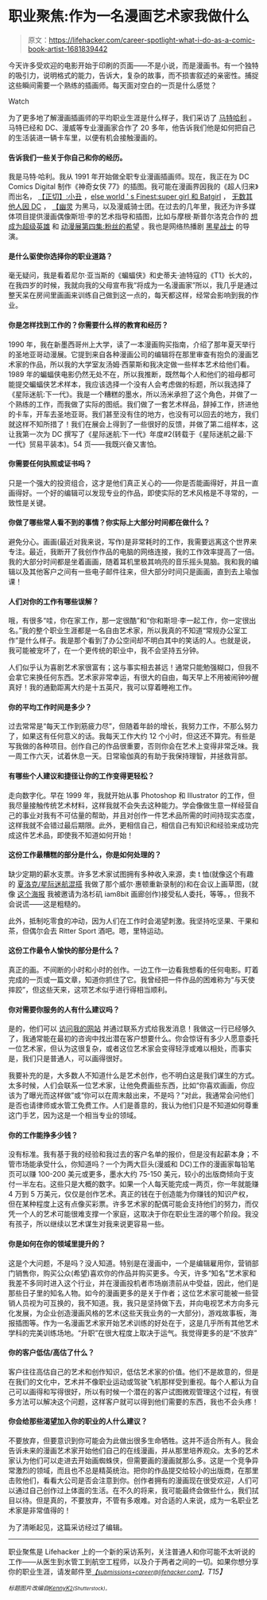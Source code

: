 # 职业聚焦:作为一名漫画艺术家我做什么

> 原文：<https://lifehacker.com/career-spotlight-what-i-do-as-a-comic-book-artist-1681839442>

今天许多受欢迎的电影开始于印刷的页面——不是小说，而是漫画书。有一个独特的吸引力，说明格式的能力，告诉大，复杂的故事，而不损害叙述的亲密性。捕捉这些瞬间需要一个熟练的插画师。每天面对空白的一页是什么感觉？

Watch

为了更多地了解漫画插画师的平均职业生涯是什么样子，我们采访了 [马特哈利](http://www.matthaley.com/) 。马特已经和 DC、漫威等专业漫画家合作了 20 多年，他告诉我们他是如何把自己的生活装进一辆卡车里，以便有机会接触漫画的。

#### 告诉我们一些关于你自己和你的经历。

我是马特·哈利。我从 1991 年开始做全职专业漫画插画师。现在，我正在为 DC Comics Digital 制作《神奇女侠 77》的插图。我可能在漫画界因我的《超人归来》而出名， [【正切】:小丑](http://dc.wikia.com/wiki/Tangent_Comics:_Joker_Vol_1_1) ，[else world ' s Finest:super girl 和 Batgirl](http://www.amazon.com/Elseworlds-Finest-Supergirl-Barbara-Kesel/dp/1563893754?asc_campaign=InlineText&asc_refurl=https://lifehacker.com/career-spotlight-what-i-do-as-a-comic-book-artist-1681839442&asc_source=&tag=kinjalifehackerlink-20) ， [无数其他人因 DC](http://www.dccomics.com/talent/matt-haley) ， [【幽灵](http://www.comicartfans.com/gallerypiece.asp?piece=516279) 为黑马，以及漫威骑士团。在过去的几年里，我还为许多媒体项目提供漫画偶像斯坦·李的艺术指导和插图，比如与摩根·斯普尔洛克合作的 [想成为超级英雄](http://en.wikipedia.org/wiki/Who_Wants_to_Be_a_Superhero%3F) 和 [动漫展第四集:粉丝的希望](http://comicconmovie.com/) 。我也是网络热播剧 [黑星战士](https://www.youtube.com/watch?v=NATeU-r0GDU) 的导演。

#### 是什么驱使你选择你的职业道路？

毫无疑问，我是看着尼尔·亚当斯的《蝙蝠侠》和史蒂夫·迪特寇的《T1》长大的，在我四岁的时候，我就向我的父母宣布我“将成为一名漫画家”所以，我几乎是通过整天呆在房间里画画来训练自己做到这一点的，每天都这样，经常会影响到我的作业。

#### 你是怎样找到工作的？你需要什么样的教育和经历？

1990 年，我在新墨西哥州上大学，读了一本漫画购买指南，介绍了那年夏天举行的圣地亚哥动漫展。它提到来自各种漫画公司的编辑将在那里审查有抱负的漫画艺术家的作品，所以我的大学室友汤姆·西蒙斯和我决定做一些样本艺术给他们看。1989 年的蝙蝠侠电影仍然无处不在，所以我推断，既然每个人和他们的祖母都可能提交蝙蝠侠艺术样本，我应该选择一个没有人会考虑做的标题，所以我选择了《星际迷航:下一代》。我是一个糟糕的墨水，所以汤米承担了这个角色，并做了一个熟练的工作，而我做了实际的图纸。我们做了一套艺术样品，辞掉工作，挤进他的卡车，开车去圣地亚哥。我们甚至没有住的地方，也没有可以回去的地方，我们就这样不知所措了！我们在展会上得到了一些很好的反馈，并做了第二组样本，这让我第一次为 DC 撰写了《星际迷航:下一代》年度#2(转载于《星际迷航之最:下一代》贸易平装本)。54 页——我既兴奋又害怕。

#### 你需要任何执照或证书吗？

只是一个强大的投资组合，这才是他们真正关心的——你是否能画得好，并且一直画得好。一个好的编辑可以发现专业的作品，即使实际的艺术风格是不寻常的，一致性是关键。

#### 你做了哪些常人看不到的事情？你实际上大部分时间都在做什么？

避免分心。画画(最近对我来说，写作)是非常耗时的工作，我需要远离这个世界来专注。最近，我断开了我创作作品的电脑的网络连接，我的工作效率提高了一倍。我的大部分时间都是坐着画画，随着耳机里极其响亮的音乐摇头晃脑。我和我的编辑以及其他客户之间有一些电子邮件往来，但大部分时间只是画画，直到去上瑜伽课！

#### 人们对你的工作有哪些误解？

哦，有很多“哇，你在家工作，那一定很酷”和“你和斯坦·李一起工作，你一定很出名。”我的整个职业生涯都是一名自由艺术家，所以我真的不知道“常规办公室工作”是什么样子。我是那个看到了办公空间却不明白其中的笑话的人。也就是说，我可能被宠坏了，在一个更传统的职业中，我不会坚持五分钟。

人们似乎认为喜剧艺术家很富有；这与事实相去甚远！通常只能勉强糊口，但我不会拿它来换任何东西。艺术家非常幸运，有很大的自由，每天早上不用被闹钟吵醒真好！我的通勤距离大约是十五英尺，我可以穿着睡袍工作。

#### 你的平均工作时间是多少？

过去常常是“每天工作到筋疲力尽”，但随着年龄的增长，我努力工作，不那么努力了，如果这有任何意义的话。我每天工作大约 12 个小时，但这还不算完。有些是写我做的各种项目。创作自己的作品很重要，否则你会在艺术上变得非常乏味。我一周工作六天，试着休息一天。日常瑜伽真的有助于我保持理智，并拯救背部。

#### 有哪些个人建议和捷径让你的工作变得更轻松？

走向数字化。早在 1999 年，我就开始从事 Photoshop 和 Illustrator 的工作，但我尽量接触传统艺术材料，这样我就不会失去这种能力。学会像做生意一样经营自己的事业对我有不可估量的帮助，并且对创作一件艺术品所需的时间持现实态度，这样我就不会错过最后期限。此外，更相信自己，相信自己有知识和经验来成功完成这件艺术品，即使我不知道如何开始！

#### 这份工作最糟糕的部分是什么，你是如何处理的？

缺少定期的薪水支票。许多艺术家试图拥有多种收入来源，卖 t 恤(就像这个有趣的 [夏洛克/星际迷航混搭](http://www.redbubble.com/people/matthaley/works/11378673-starlock) 我做了那个威尔·惠顿重新录制的)和在会议上画草图，(就像 [这个海报](http://store.iam8bit.com/products/they-still-live-by-matt-haley) 我被邀请为洛杉矶 iam8bit 画廊创作)接受私人委托，等等。，但我不会说谎——这是粗糙的。

此外，抵制吃零食的冲动，因为人们在工作时会渴望刺激。我坚持吃坚果、干果和茶，但偶尔会去 Ritter Sport 酒吧。嗯，里特运动。

#### 这份工作最令人愉快的部分是什么？

真正的画。不间断的小时和小时的创作。一边工作一边看我想看的任何电影。盯着完成的一页或一篇文章，知道你抓住了它。我曾经把一件作品的困难称为“与天使摔跤”，但这些天来，这项艺术似乎进行得相当顺利。

#### 你对需要你服务的人有什么建议吗？

是的，他们可以 [访问我的网站](http://www.matthaley.com/) 并通过联系方式给我发消息！我做这一行已经够久了，我通常能在最初的咨询中找出潜在客户想要什么。你会惊讶有多少人愿意委托一位艺术家，但认为这很复杂，或者这位艺术家会变得轻浮或难以相处，而事实是，我们只是普通人，可以画得很好。

我要补充的是，大多数人不知道什么是艺术创作，也不明白这是我们谋生的方式。太多时候，人们会联系一位艺术家，让他免费画些东西，比如“你喜欢画画，你应该为了曝光而这样做”或“你可以在周末敲出来，不是吗？”对此，我通常会问他们是否也请律师或水管工免费工作。人们是善意的，我认为他们只是不知道如何尊重这门手艺，因为这是一个相当专业的领域。

#### 你的工作能挣多少钱？

没有标准。我有基于我的经验和我过去的客户名单的报价，但是没有起薪本身；不管市场能承受什么，你知道吗？一个为两大巨头(漫威和 DC)工作的漫画家每铅笔页可以赚 100-200 美元或更多，墨水大约 75-150 美元，较小的出版商倾向于支付一半左右。这些只是大概的数字。如果一个人每天能完成一两页，你一年就能赚 4 万到 5 万美元，仅仅是创作艺术。真正的钱在于创造能为你赚钱的知识产权，但在某种程度上这有点像买彩票。许多艺术家的配偶可能会支持他们的努力，而仅凭一个人的艺术可能很难支撑一个家庭，这取决于你在职业生涯的哪个阶段。我没有孩子，所以继续以艺术谋生对我来说更容易一些。

#### 你是如何在你的领域里提升的？

这是个大问题，不是吗？没人知道。特别是在漫画中，一个是编辑雇用你，营销部门销售你，购买公众(希望)喜欢你的作品并购买更多。今天，许多“知名”艺术家和我差不多同时进入这个行业，并在漫画投机者市场崩溃前从中受益，因此，他们是那些日子里的知名人物。如今的漫画更多的是关于作者；这位艺术家可能被一些营销人员视为可互换的，我不知道。我，我只是坚持做下去，并向电视艺术方向多元化发展，为企业创造漫画风格的艺术(这些天我业务的一大部分)，游戏故事板，海报插图等。作为一名漫画艺术家开始艺术训练的好处在于，这是几乎所有其他艺术学科的完美训练场地。“升职”在很大程度上取决于运气。我觉得更多的是“不放弃”

#### 你的客户低估/高估了什么？

客户往往高估自己的艺术和创作知识，低估艺术家的价值。他们不是故意的，但是在我们的文化中，艺术并不像职业运动或驾驶飞机那样受到重视。每个人都认为自己可以画得和写得很好，所以有时候一个潜在的客户试图微观管理这个过程，有很多方法可以解决这个问题，这样客户就可以得到他们需要的东西，我也不会头疼！

#### 你会给那些渴望加入你的职业的人什么建议？

不要放弃，但要意识到你可能会为此做出很多生命牺牲。这并不适合所有人。我会告诉未来的漫画艺术家开始他们自己的在线漫画，并从那里培养观众。太多的艺术家认为他们可以走进去开始画蜘蛛侠，但需要画的漫画就那么多。这是一个竞争异常激烈的领域，而且也不总是精英统治。把你的作品提交给较小的出版商，在那里击败他们，看看大公司是否会注意到你。创作者拥有的漫画现在很受欢迎，人们可以通过自己创作过上体面的生活。在不久的将来，我可能最终会做些什么，我们拭目以待。但是真的，不要放弃，不管有多艰难。对合适的人来说，成为一名职业艺术家是非常值得的！

为了清晰起见，这篇采访经过了编辑。

* * *

职业聚焦是 Lifehacker 上的一个新的采访系列，关注普通人和你可能不太听说的工作——从医生到水管工到航空工程师，以及介于两者之间的一切。如果你想分享你的职业生涯，请发邮件至[*<small>【submissions+career@lifehacker.com】</small>*](mailto:submissions+career@lifehacker.com)*<small>。</small>T15】*

*<small>标题图片改编自</small>*[*<small>KennyK</small>*](http://www.shutterstock.com/pic-144642782/stock-vector-flying-classic-retro-superhero-smiling-and-throwing-a-punch.html?src=id&ws=0)*<small></small>*<small>[*<small>2</small>*](http://www.shutterstock.com/pic-150327884/stock-vector-retro-classic-comics-style-city-skyline.html?src=id&ws=0)*<small>(Shutterstock)。</small>*</small> 

<small></small>